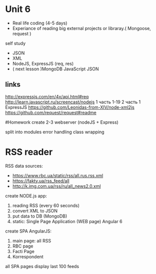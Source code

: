 # Unit 6
* Real life coding (4-5 days)
* Experiance of reading big external projects or libraray.( Mongoose, request )

self study
* JSON
* XML
* NodeJS, ExpressJS (req, res)
* ( next lesson )MongoDB JavaScript JSON

## links
http://expressjs.com/en/4x/api.html#req
http://learn.javascript.ru/screencast/nodejs
1 часть
1-19
2 часть
1 ExpressJS
https://github.com/Leonidas-from-XIV/node-xml2js
https://github.com/request/request#readme

#Homework
create 2-3 webserver (nodeJS + Express)

split into modules
error handling
class wrapping


# RSS reader

RSS data sources:
* https://www.rbc.ua/static/rss/all.rus.rss.xml
* https://fakty.ua/rss_feed/all
* http://k.img.com.ua/rss/ru/all_news2.0.xml

create NODE.js app:
1. reading RSS (every 60 seconds)
2. convert XML to JSON
2. put data to DB (MongoDB)
3. static: Single Page Application (WEB page) Angular 6 

create SPA AngularJS:

1) main page: all RSS 
2) RBC page
3) Facti Page
4) Korrespondent

all SPA pages display last 100 feeds
